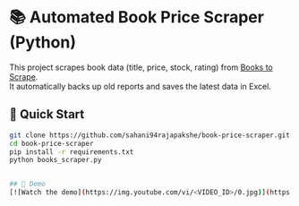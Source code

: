 # 📚 Automated Book Price Scraper (Python)

This project scrapes book data (title, price, stock, rating) from [Books to Scrape](https://books.toscrape.com).  
It automatically backs up old reports and saves the latest data in Excel.

## 🚀 Quick Start
```bash
git clone https://github.com/sahani94rajapakshe/book-price-scraper.git
cd book-price-scraper
pip install -r requirements.txt
python books_scraper.py


## 🎥 Demo
[![Watch the demo](https://img.youtube.com/vi/<VIDEO_ID>/0.jpg)](https://www.youtube.com/watch?v=cskb73iJlo4)
